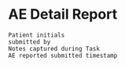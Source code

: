 
# AE Detail Report
```
Patient initials
submitted by
Notes captured during Task
AE reported submitted timestamp
```
